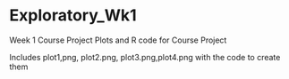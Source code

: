 # Exploratory_Wk1
Week 1 Course Project
Plots and R code for Course Project

Includes plot1,png, plot2.png, plot3.png,plot4.png with the code to create them
